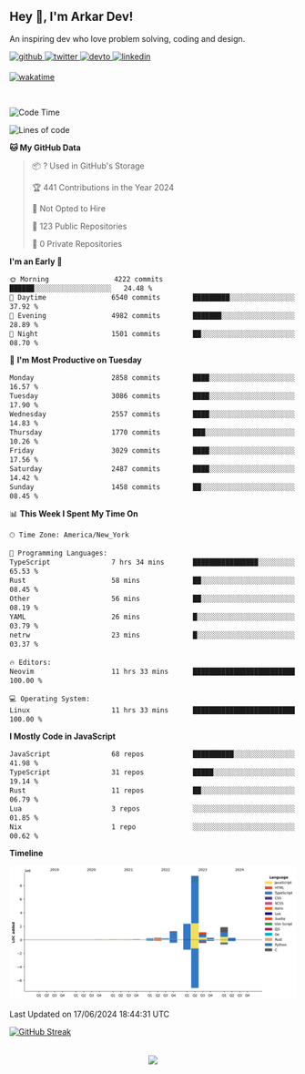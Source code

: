 ## Hey 👋, I'm Arkar Dev!  

An inspiring dev who love problem solving, coding and design.

<a href="https://github.com/Riley1101" target="_blank">
<img src=https://img.shields.io/badge/github-%2324292e.svg?&style=for-the-badge&logo=github&logoColor=white alt=github style="margin-bottom: 5px;" />
</a>
<a href="https://twitter.com/arkardev" target="_blank">
<img src=https://img.shields.io/badge/twitter-%2300acee.svg?&style=for-the-badge&logo=twitter&logoColor=white alt=twitter style="margin-bottom: 5px;" />
</a>
<a href="https://dev.to/riley1101" target="_blank">
<img src=https://img.shields.io/badge/dev.to-%2308090A.svg?&style=for-the-badge&logo=dev.to&logoColor=white alt=devto style="margin-bottom: 5px;" />
</a>
<a href="https://linkedin.com/in/arkar-kaung-myat" target="_blank">
<img src=https://img.shields.io/badge/linkedin-%231E77B5.svg?&style=for-the-badge&logo=linkedin&logoColor=white alt=linkedin style="margin-bottom: 5px;" />
</a>
  
[![wakatime](https://wakatime.com/badge/user/cf23b6e3-75f8-4c04-b0e3-273191c8d2ec.svg)](https://wakatime.com/@cf23b6e3-75f8-4c04-b0e3-273191c8d2ec)

<br/>

<!--START_SECTION:waka-->
![Code Time](http://img.shields.io/badge/Code%20Time-1%2C001%20hrs%201%20min-blue)

![Lines of code](https://img.shields.io/badge/From%20Hello%20World%20I%27ve%20Written-17.5%20million%20lines%20of%20code-blue)

**🐱 My GitHub Data** 

> 📦 ? Used in GitHub's Storage 
 > 
> 🏆 441 Contributions in the Year 2024
 > 
> 🚫 Not Opted to Hire
 > 
> 📜 123 Public Repositories 
 > 
> 🔑 0 Private Repositories 
 > 
**I'm an Early 🐤** 

```text
🌞 Morning                4222 commits        ██████░░░░░░░░░░░░░░░░░░░   24.48 % 
🌆 Daytime                6540 commits        █████████░░░░░░░░░░░░░░░░   37.92 % 
🌃 Evening                4982 commits        ███████░░░░░░░░░░░░░░░░░░   28.89 % 
🌙 Night                  1501 commits        ██░░░░░░░░░░░░░░░░░░░░░░░   08.70 % 
```
📅 **I'm Most Productive on Tuesday** 

```text
Monday                   2858 commits        ████░░░░░░░░░░░░░░░░░░░░░   16.57 % 
Tuesday                  3086 commits        ████░░░░░░░░░░░░░░░░░░░░░   17.90 % 
Wednesday                2557 commits        ████░░░░░░░░░░░░░░░░░░░░░   14.83 % 
Thursday                 1770 commits        ███░░░░░░░░░░░░░░░░░░░░░░   10.26 % 
Friday                   3029 commits        ████░░░░░░░░░░░░░░░░░░░░░   17.56 % 
Saturday                 2487 commits        ████░░░░░░░░░░░░░░░░░░░░░   14.42 % 
Sunday                   1458 commits        ██░░░░░░░░░░░░░░░░░░░░░░░   08.45 % 
```


📊 **This Week I Spent My Time On** 

```text
🕑︎ Time Zone: America/New_York

💬 Programming Languages: 
TypeScript               7 hrs 34 mins       ████████████████░░░░░░░░░   65.53 % 
Rust                     58 mins             ██░░░░░░░░░░░░░░░░░░░░░░░   08.45 % 
Other                    56 mins             ██░░░░░░░░░░░░░░░░░░░░░░░   08.19 % 
YAML                     26 mins             █░░░░░░░░░░░░░░░░░░░░░░░░   03.79 % 
netrw                    23 mins             █░░░░░░░░░░░░░░░░░░░░░░░░   03.37 % 

🔥 Editors: 
Neovim                   11 hrs 33 mins      █████████████████████████   100.00 % 

💻 Operating System: 
Linux                    11 hrs 33 mins      █████████████████████████   100.00 % 
```

**I Mostly Code in JavaScript** 

```text
JavaScript               68 repos            ██████████░░░░░░░░░░░░░░░   41.98 % 
TypeScript               31 repos            █████░░░░░░░░░░░░░░░░░░░░   19.14 % 
Rust                     11 repos            ██░░░░░░░░░░░░░░░░░░░░░░░   06.79 % 
Lua                      3 repos             ░░░░░░░░░░░░░░░░░░░░░░░░░   01.85 % 
Nix                      1 repo              ░░░░░░░░░░░░░░░░░░░░░░░░░   00.62 % 
```



**Timeline**

![Lines of Code chart](https://raw.githubusercontent.com/Riley1101/Riley1101/main/assets/bar_graph.png)


 Last Updated on 17/06/2024 18:44:31 UTC
<!--END_SECTION:waka-->

[![GitHub Streak](https://streak-stats.demolab.com?user=Riley1101)](https://git.io/streak-stats)
  
<br/>  
<div align="center">
<img src="https://komarev.com/ghpvc/?username=Riley1101&&style=flat-square" align="center" />
</div>  

